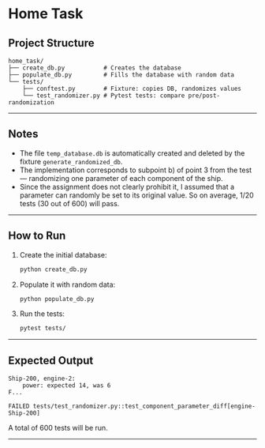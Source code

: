 # Home Task

## Project Structure

```
home_task/
├── create_db.py           # Creates the database
├── populate_db.py         # Fills the database with random data
└── tests/
    ├── conftest.py        # Fixture: copies DB, randomizes values
    └── test_randomizer.py # Pytest tests: compare pre/post-randomization
```

---

## Notes

- The file `temp_database.db` is automatically created and deleted by the fixture `generate_randomized_db`.
- The implementation corresponds to subpoint b) of point 3 from the test — randomizing one parameter of each component of the ship.
- Since the assignment does not clearly prohibit it, I assumed that a parameter can randomly be set to its original value. So on average, 1/20 tests (30 out of 600) will pass.

---

## How to Run

1. Create the initial database:
   ```bash
   python create_db.py
   ```

2. Populate it with random data:
   ```bash
   python populate_db.py
   ```

3. Run the tests:
   ```bash
   pytest tests/
   ```

---

## Expected Output

```
Ship-200, engine-2:
    power: expected 14, was 6
F...

FAILED tests/test_randomizer.py::test_component_parameter_diff[engine-Ship-200]
```

A total of 600 tests will be run.

---


